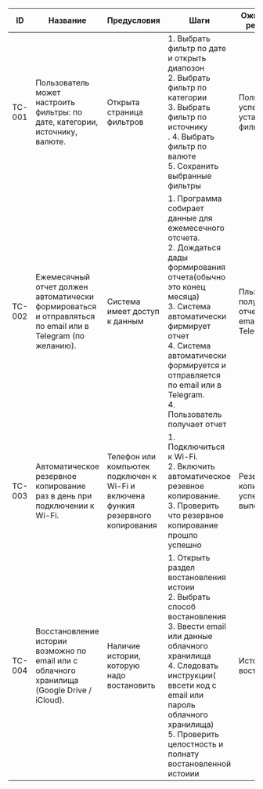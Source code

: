 | ID     | Название                       | Предусловия                                                                      | Шаги                                                                                                                                                                                                                                                                                           | Ожидаемый результат                                | Статус |
|--------|--------------------------------|----------------------------------------------------------------------------------|------------------------------------------------------------------------------------------------------------------------------------------------------------------------------------------------------------------------------------------------------------------------------------------------|----------------------------------------------------|--------|
| TC-001 | Пользователь может настроить фильтры: по дате, категории, источнику, валюте. | Открыта страница фильтров                                                        | 1. Выбрать фильтр по дате и открыть диапозон <br> 2. Выбрать фильтр по категории <br> 3. Выбрать фильтр по источнику <br>. 4. Выбрать фильтр по валюте <br> 5. Сохранить выбранные фильтры                                                                                                     | Пользователь успешно установил фильтры             | Новый  |
| TC-002 |Ежемесячный отчет должен автоматически формироваться и отправляться по email или в Telegram (по желанию).  | Система имеет доступ к данным                                                    | 1. Программа собирает данные для ежемесечного отсчета. <br> 2. Дождаться дады формирования отчета(обычно это конец месяца) <br> 3. Система автоматически фирмирует отчет <br> 4. Система автоматически формируется и отправляется по  email или в Telegram.<br> 4. Пользователь получает отчет | Пльзователь получил отчет по  email или в Telegram | Новый  |
| TC-003 | Автоматическое резервное копирование раз в день при подключении к Wi-Fi.              | Телефон или компьютек подключен к Wi-Fi и включена функия резервного копирования | 1. Подключиться к Wi-Fi. <br> 2. Включить автоматическое резевное копирование. <br> 3. Проверить что резервное копирование прошло успешно                                                                                                                                                      | Резервное копирование успешно выполнено            | Новый  |
| TC-004 | Восстановление истории возможно по email или с облачного хранилища (Google Drive / iCloud).              | Наличие истории, которую надо востановить                                        | 1. Открыть раздел востановления истоии <br> 2. Выбрать способ востановления <br> 3. Ввести  email или данные облачного хранилища  <br> 4. Следовать инструкции( ввсети код с email или пароль облачного хранилища) <br> 5. Проверить целостность и полнату востановленной истоиии              | История востановлена                               | Новый  |